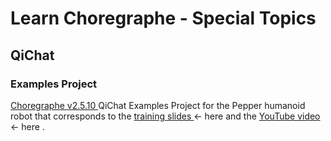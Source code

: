 # Learn Choregraphe - Special Topics 
## QiChat
### Examples Project

<a href="">Choregraphe v2.5.10 </a> QiChat Examples Project for the Pepper humanoid robot that corresponds to the <a href="https://docs.google.com/presentation/d/1s5kANm0xFVyyijWImc3aVHGxUuK3u7Bz1h2o067AQOQ/edit#slide=id.p1">training slides </a> ← here and the <a href="https://youtu.be/fiBKkK5yeY4"> YouTube video </a> ← here .
